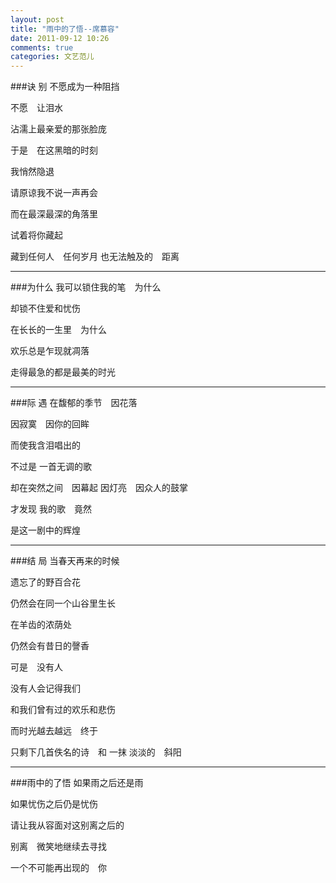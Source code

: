 ```yaml
---
layout: post
title: "雨中的了悟--席慕容"
date: 2011-09-12 10:26
comments: true
categories: 文艺范儿
---
```

###诀 别
不愿成为一种阻挡

不愿　让泪水

沾濡上最亲爱的那张脸庞

于是　在这黑暗的时刻

我悄然隐退

请原谅我不说一声再会

而在最深最深的角落里

试着将你藏起

藏到任何人　任何岁月
也无法触及的　距离
<!--more-->
---
###为什么 
我可以锁住我的笔　为什么

却锁不住爱和忧伤

在长长的一生里　为什么

欢乐总是乍现就凋落 

走得最急的都是最美的时光

---
###际 遇 
在馥郁的季节　因花落

因寂寞　因你的回眸

而使我含泪唱出的

不过是 一首无调的歌

却在突然之间　因幕起 因灯亮　因众人的鼓掌　

才发现 我的歌　竟然

是这一剧中的辉煌

---
###结 局 
当春天再来的时候

遗忘了的野百合花

仍然会在同一个山谷里生长

在羊齿的浓荫处

仍然会有昔日的謦香

可是　没有人

没有人会记得我们

和我们曾有过的欢乐和悲伤

而时光越去越远　终于

只剩下几首佚名的诗　和 一抹 淡淡的　斜阳

---
###雨中的了悟 
如果雨之后还是雨

如果忧伤之后仍是忧伤

请让我从容面对这别离之后的

别离　微笑地继续去寻找

一个不可能再出现的　你